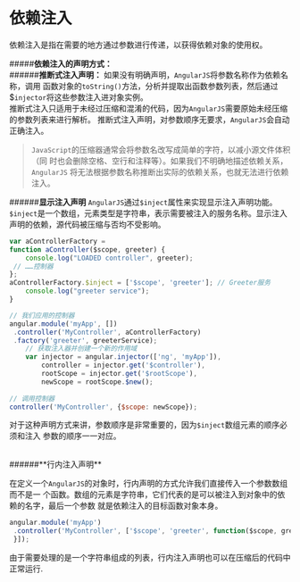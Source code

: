 # 依赖注入

依赖注入是指在需要的地方通过参数进行传递，以获得依赖对象的使用权。

#####**依赖注入的声明方式：**
<br>
######**推断式注入声明：**
如果没有明确声明，`AngularJS`将参数名称作为依赖名称，调用
函数对象的`toString()`方法，分析并提取出函数参数列表，然后通过$`injector`将这些参数注入进对象实例。  
推断式注入只适用于未经过压缩和混淆的代码，因为`AngularJS`需要原始未经压缩的参数列表来进行解析。
推断式注入声明，对参数顺序无要求，`AngularJS`会自动正确注入。

>`JavaScript`的压缩器通常会将参数名改写成简单的字符，以减小源文件体积（同
时也会删除空格、空行和注释等）。如果我们不明确地描述依赖关系，` AngularJS`
将无法根据参数名称推断出实际的依赖关系，也就无法进行依赖注入。

######**显示注入声明**
`AngularJS`通过`$inject`属性来实现显示注入声明功能。`$inject`是一个数组，元素类型是字符串，表示需要被注入的服务名称。显示注入声明的依赖，源代码被压缩与否均不受影响。

```javascript
var aControllerFactory =
function aController($scope, greeter) {
    console.log("LOADED controller", greeter);
 // ……控制器
};
aControllerFactory.$inject = ['$scope', 'greeter']; // Greeter服务
    console.log("greeter service");
}

// 我们应用的控制器
angular.module('myApp', [])
 .controller('MyController', aControllerFactory)
 .factory('greeter', greeterService);
    // 获取注入器并创建一个新的作用域
    var injector = angular.injector(['ng', 'myApp']),
        controller = injector.get('$controller'),
        rootScope = injector.get('$rootScope'),
        newScope = rootScope.$new();
        
// 调用控制器
controller('MyController', {$scope: newScope});
```

对于这种声明方式来讲，参数顺序是非常重要的，因为`$inject`数组元素的顺序必须和注入
参数的顺序一一对应。

<br>
######**行内注入声明**

在定义一个`AngularJS`的对象时，行内声明的方式允许我们直接传入一个参数数组而不是一
个函数。数组的元素是字符串，它们代表的是可以被注入到对象中的依赖的名字，最后一个参数
就是依赖注入的目标函数对象本身。

```javascript
angular.module('myApp')
 .controller('MyController', ['$scope', 'greeter', function($scope, greeter) {
 }]);
```

由于需要处理的是一个字符串组成的列表，行内注入声明也可以在压缩后的代码中正常运行.